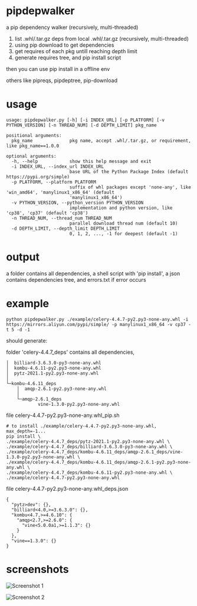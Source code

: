 # pipdepwalker
a pip dependency walker (recursively, multi-threaded)

1. list .whl/.tar.gz deps from local .whl/.tar.gz (recursively, multi-threaded)
2. using pip download to get dependencies
3. get requires of each pkg untill reaching depth limit
4. generate requires tree, and pip install script

then you can use pip install in a offline env

others like pipreqs, pipdeptree, pip-download

# usage
```
usage: pipdepwalker.py [-h] [-i INDEX_URL] [-p PLATFORM] [-v PYTHON_VERSION] [-n THREAD_NUM] [-d DEPTH_LIMIT] pkg_name

positional arguments:
  pkg_name              pkg name, accept .whl/.tar.gz, or requirement, like pkg_name==1.0.0

optional arguments:
  -h, --help            show this help message and exit
  -i INDEX_URL, --index_url INDEX_URL
                        base URL of the Python Package Index (default https://pypi.org/simple)
  -p PLATFORM, --platform PLATFORM
                        suffix of whl packages except 'none-any', like 'win_amd64', 'manylinux1_x86_64' (default
                        'manylinux1_x86_64')
  -v PYTHON_VERSION, --python_version PYTHON_VERSION
                        implementation and python version, like 'cp38', 'cp37' (default 'cp38')
  -n THREAD_NUM, --thread_num THREAD_NUM
                        parallel download thread num (default 10)
  -d DEPTH_LIMIT, --depth_limit DEPTH_LIMIT
                        0, 1, 2, ..., -1 for deepest (default -1)
```

# output
a folder contains all dependencies, a shell script with 'pip install', a json contains dependencies tree, and errors.txt if error occurs

# example
```python pipdepwalker.py ./example/celery-4.4.7-py2.py3-none-any.whl -i https://mirrors.aliyun.com/pypi/simple/ -p manylinux1_x86_64 -v cp37 -t 5 -d -1```

should generate:

folder 'celery-4.4.7_deps' contains all dependencies,
```
│  billiard-3.6.3.0-py3-none-any.whl
│  kombu-4.6.11-py2.py3-none-any.whl
│  pytz-2021.1-py2.py3-none-any.whl
│
└─kombu-4.6.11_deps
    │  amqp-2.6.1-py2.py3-none-any.whl
    │
    └─amqp-2.6.1_deps
            vine-1.3.0-py2.py3-none-any.whl
```

file celery-4.4.7-py2.py3-none-any.whl_pip.sh
```
# to install ./example/celery-4.4.7-py2.py3-none-any.whl, max_depth=-1...
pip install \
./example/celery-4.4.7_deps/pytz-2021.1-py2.py3-none-any.whl \
./example/celery-4.4.7_deps/billiard-3.6.3.0-py3-none-any.whl \
./example/celery-4.4.7_deps/kombu-4.6.11_deps/amqp-2.6.1_deps/vine-1.3.0-py2.py3-none-any.whl \
./example/celery-4.4.7_deps/kombu-4.6.11_deps/amqp-2.6.1-py2.py3-none-any.whl \
./example/celery-4.4.7_deps/kombu-4.6.11-py2.py3-none-any.whl \
./example/celery-4.4.7-py2.py3-none-any.whl
```

file celery-4.4.7-py2.py3-none-any.whl_deps.json
```
{
  "pytz>dev": {},
  "billiard<4.0,>=3.6.3.0": {},
  "kombu<4.7,>=4.6.10": {
    "amqp<2.7,>=2.6.0": {
      "vine<5.0.0a1,>=1.1.3": {}
    }
  },
  "vine==1.3.0": {}
}
```

# screenshots

![Screenshot 1](https://github.com/ycysuk/pipdepwalker/blob/main/previews/1.PNG)

![Screenshot 2](https://github.com/ycysuk/pipdepwalker/blob/main/previews/2.PNG)
